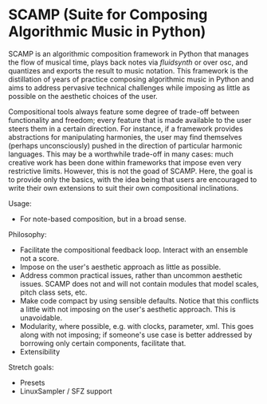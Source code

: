 # SCAMP (Suite for Composing Algorithmic Music in Python)

SCAMP is an algorithmic composition framework in Python that manages the flow of musical time, plays back notes via _fluidsynth_ or over osc, and quantizes and exports the result to music notation. This framework is the distillation of years of practice composing algorithmic music in Python and aims to address pervasive technical challenges while imposing as little as possible on the aesthetic choices of the user. 

Compositional tools always feature some degree of trade-off between functionality and freedom; every feature that is made available to the user steers them in a certain direction. For instance, if a framework provides abstractions for manipulating harmonies, the user may find themselves (perhaps unconsciously) pushed in the direction of particular harmonic languages. This may be a worthwhile trade-off in many cases: much creative work has been done within frameworks that impose even very restrictive limits. However, this is not the goad of SCAMP. Here, the goal is to provide only the basics, with the idea being that users are encouraged to write their own extensions to suit their own compositional inclinations.

Usage:

- For note-based composition, but in a broad sense.

Philosophy:

- Facilitate the compositional feedback loop. Interact with an ensemble not a score.
- Impose on the user's aesthetic approach as little as possible.
- Address common practical issues, rather than uncommon aesthetic issues. SCAMP does not and will not contain modules that model scales, pitch class sets, etc.
- Make code compact by using sensible defaults. Notice that this conflicts a little with not imposing on the user's aesthetic approach. This is unavoidable.
- Modularity, where possible, e.g. with clocks, parameter, xml. This goes along with not imposing; if someone's use case is better addressed by borrowing only certain components, facilitate that.
- Extensibility


Stretch goals:

- Presets
- LinuxSampler / SFZ support
